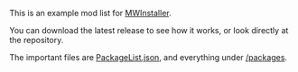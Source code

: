 This is an example mod list for [MWInstaller](https://github.com/Petethegoat/MWInstaller).

You can download the latest release to see how it works, or look directly at the repository.

The important files are [PackageList.json](PackageList.json), and everything under [/packages](/packages).
